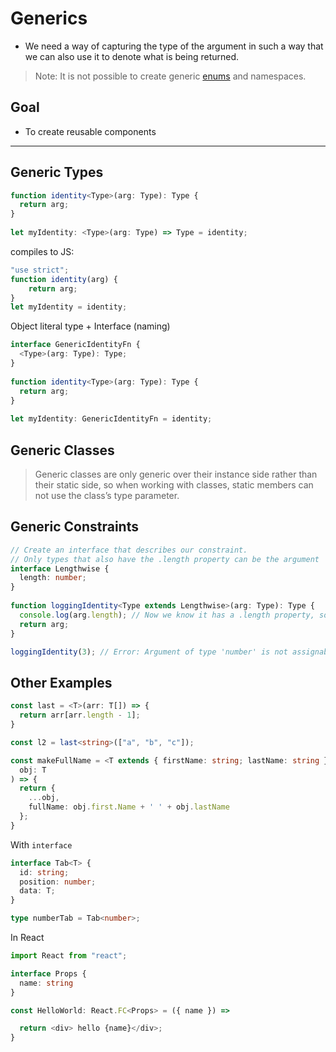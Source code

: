 # Generics

- We need a way of capturing the type of the argument in such a way that we can also use it to denote what is being returned.

> Note: It is not possible to create generic [enums](https://github.com/chengr4/all-about-TS/tree/main/enums) and namespaces.

## Goal

- To create reusable components

---

## Generic Types

```typescript
function identity<Type>(arg: Type): Type {
  return arg;
}
 
let myIdentity: <Type>(arg: Type) => Type = identity;
```

compiles to JS:

```javascript
"use strict";
function identity(arg) {
    return arg;
}
let myIdentity = identity;
```

Object literal type + Interface (naming)

```typescript
interface GenericIdentityFn {
  <Type>(arg: Type): Type;
}
 
function identity<Type>(arg: Type): Type {
  return arg;
}
 
let myIdentity: GenericIdentityFn = identity;
```

## Generic Classes

> Generic classes are only generic over their instance side rather than their static side, so when working with classes, static members can not use the class’s type parameter.
 
## Generic Constraints

```typescript
// Create an interface that describes our constraint.
// Only types that also have the .length property can be the argument
interface Lengthwise {
  length: number;
}
 
function loggingIdentity<Type extends Lengthwise>(arg: Type): Type {
  console.log(arg.length); // Now we know it has a .length property, so no more error
  return arg;
}

loggingIdentity(3); // Error: Argument of type 'number' is not assignable to parameter of type 'Lengthwise'.
```

## Other Examples

```typescript
const last = <T>(arr: T[]) => {
  return arr[arr.length - 1];
}

const l2 = last<string>(["a", "b", "c"]);

const makeFullName = <T extends { firstName: string; lastName: string }>(
  obj: T
) => {
  return {
    ...obj,
    fullName: obj.first.Name + ' ' + obj.lastName
  };
}
```

With `interface`

```typescript
interface Tab<T> {
  id: string;
  position: number;
  data: T;
}

type numberTab = Tab<number>;

```

In React

```typescript
import React from "react";

interface Props {
  name: string
}

const HelloWorld: React.FC<Props> = ({ name }) => 

  return <div> hello {name}</div>;
}
```
